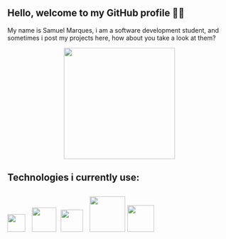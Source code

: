 <h2>Hello, welcome to my GitHub profile 👋😃</h2> 

<p>My name is Samuel Marques, i am a software development student, and sometimes i post my projects here, how about you take a look at them?<p>
<div align="center">
  <img src="https://github.com/Sammmn/Sammmn/assets/120694081/eaf5f5b5-1cff-4369-875d-137ac1753114" width=250px>
</div>



<h2>Technologies i currently use:<h2>
<div display= flex>
  <img src="https://github.com/Sammmn/Sammmn/assets/120694081/bc8815ff-5415-4ff5-9608-2d2597e6e38f" width=40px style="margin-right: 10px;">
  <img src="https://github.com/Sammmn/Sammmn/assets/120694081/777c8eeb-6e88-48c3-ada6-434b90d22b70" width=55px style="margin-right: 5px;">
  <img src="https://github.com/Sammmn/Sammmn/assets/120694081/5f8d94ab-9ac7-45e1-8691-da09ebbf9718" width=50px style="margin-right: 10px;">
  <img src="https://github.com/Sammmn/Sammmn/assets/120694081/446b626e-1721-43a3-9249-7f4e8d6562d2" width=80px style="margin-right: 0px;">
  <img src="https://github.com/Sammmn/Sammmn/assets/120694081/dd53ae02-aea8-4030-8ea7-acea17ba70e4" width=60px style="margin-right: 10px;">




</div>




